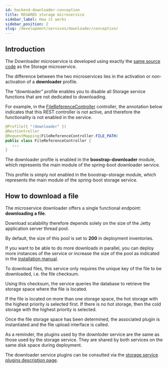 ```yaml
---
id: backend-downloader-conception
title: REGARDS storage microservice
sidebar_label: How it works
sidebar_position: 2
slug: /development/services/downloader/conception/
---
```


## Introduction

The Downloader microservice is developed using exactly the [same source code](https://github.com/RegardsOss/regards-backend/tree/master/rs-storage) as the Storage microservice.

The difference between the two microservices lies in the activation or non-activation of a **downloader** profile.

The “downloader” profile enables you to disable all Storage service functions that are not dedicated to downloading.

For example, in the [FileReferenceController](https://github.com/RegardsOss/regards-backend/blob/775a8fa39e12333446dde7703c04d892ff52554d/rs-storage/storage/storage-rest/src/main/java/fr/cnes/regards/modules/storage/rest/FileReferenceController.java#L78) controller, the annotation below indicates that this REST controller is not active, and therefore the functionality is not enabled in the service.

```java
@Profile({ "!downloader" })
@RestController
@RequestMapping(FileReferenceController.FILE_PATH)
public class FileReferenceController {
   ...
}
```

The downloader profile is enabled in the **boostrap-downloader** module, which represents the main module of the spring-boot downloader service.

This profile is simply not enabled in the boostrap-storage module, which represents the main module of the spring-boot storage service.

## How to download a file

The microservice downloader offers a single functional endpoint: **downloading a file**.

Download scalability therefore depends solely on the size of the Jetty application server thread pool.

By default, the size of this pool is set to **200** in deployment inventories.

If you want to be able to do more downloads in parallel, you can deploy more instances of the service or increase the size of the pool as indicated in the [installation manual](../../../setup/swarm/advanced/02-microservice-setup.md#scale-up-microservices).

To download files, this service only requires the unique key of the file to be downloaded, i.e. the file checksum.

Using this checksum, the service queries the database to retrieve the storage space where the file is located.

If the file is located on more than one storage space, the hot storage with the highest priority is selected first. If there is no hot storage, then the cold storage with the highest priority is selected.

Once the file storage space has been determined, the associated plugin is instantiated and the file upload interface is called.

As a reminder, the plugins used by the downloder service are the same as those used by the storage service. They are shared by both services on the same disk space during deployment.

The downloader service plugins can be consulted via the [storage service plugins description page](../storage/plugins/overview.md).
